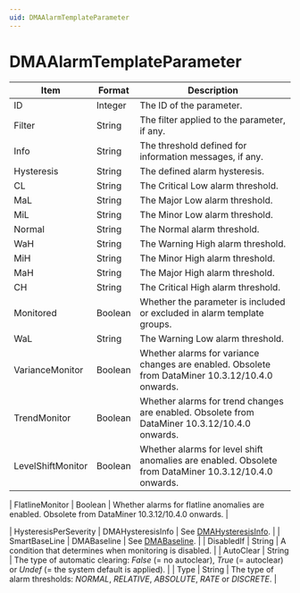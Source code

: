 ```yaml
---
uid: DMAAlarmTemplateParameter
---
```


# DMAAlarmTemplateParameter

| Item | Format | Description |
|---|---|---|
| ID                | Integer | The ID of the parameter. |
| Filter            | String  | The filter applied to the parameter, if any. |
| Info              | String  | The threshold defined for information messages, if any. |
| Hysteresis        | String  | The defined alarm hysteresis. |
| CL                | String  | The Critical Low alarm threshold. |
| MaL               | String  | The Major Low alarm threshold. |
| MiL               | String  | The Minor Low alarm threshold. |
| Normal            | String  | The Normal alarm threshold. |
| WaH               | String  | The Warning High alarm threshold. |
| MiH               | String  | The Minor High alarm threshold. |
| MaH               | String  | The Major High alarm threshold. |
| CH                | String  | The Critical High alarm threshold. |
| Monitored         | Boolean | Whether the parameter is included or excluded in alarm template groups. |
| WaL               | String  | The Warning Low alarm threshold. |
| VarianceMonitor   | Boolean | Whether alarms for variance changes are enabled. Obsolete from DataMiner 10.3.12/10.4.0 onwards<!--RN 37434-->. |
| TrendMonitor      | Boolean | Whether alarms for trend changes are enabled. Obsolete from DataMiner 10.3.12/10.4.0 onwards<!--RN 37434-->. |
| LevelShiftMonitor | Boolean | Whether alarms for level shift anomalies are enabled. Obsolete from DataMiner 10.3.12/10.4.0 onwards<!--RN 37434-->. |

| FlatlineMonitor   | Boolean | Whether alarms for flatline anomalies are enabled. Obsolete from DataMiner 10.3.12/10.4.0 onwards<!--RN 37434-->. |

| HysteresisPerSeverity | DMAHysteresisInfo | See [DMAHysteresisInfo](xref:DMAHysteresisInfo). |
| SmartBaseLine         | DMABaseline       | See [DMABaseline](xref:DMABaseline). |
| DisabledIf            | String            | A condition that determines when monitoring is disabled. |
| AutoClear             | String            | The type of automatic clearing: *False* (= no autoclear), *True* (= autoclear) or *Undef* (= the system default is applied). |
| Type                  | String            | The type of alarm thresholds: *NORMAL*, *RELATIVE*, *ABSOLUTE*, *RATE* or *DISCRETE*. |
